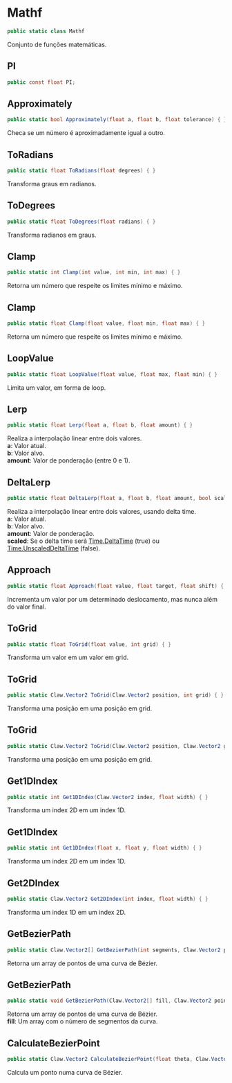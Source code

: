 # Mathf
```csharp
public static class Mathf
```
Conjunto de funções matemáticas.<br />
## PI
```csharp
public const float PI;
```
## Approximately
```csharp
public static bool Approximately(float a, float b, float tolerance) { }
```
Checa se um número é aproximadamente igual a outro.<br />
## ToRadians
```csharp
public static float ToRadians(float degrees) { }
```
Transforma graus em radianos.<br />
## ToDegrees
```csharp
public static float ToDegrees(float radians) { }
```
Transforma radianos em graus.<br />
## Clamp
```csharp
public static int Clamp(int value, int min, int max) { }
```
Retorna um número que respeite os limites mínimo e máximo.<br />
## Clamp
```csharp
public static float Clamp(float value, float min, float max) { }
```
Retorna um número que respeite os limites mínimo e máximo.<br />
## LoopValue
```csharp
public static float LoopValue(float value, float max, float min) { }
```
Limita um valor, em forma de loop.<br />
## Lerp
```csharp
public static float Lerp(float a, float b, float amount) { }
```
Realiza a interpolação linear entre dois valores.<br />
**a**: Valor atual.<br />
**b**: Valor alvo.<br />
**amount**: Valor de ponderação (entre 0 e 1).<br />
## DeltaLerp
```csharp
public static float DeltaLerp(float a, float b, float amount, bool scaled) { }
```
Realiza a interpolação linear entre dois valores, usando delta time.<br />
**a**: Valor atual.<br />
**b**: Valor alvo.<br />
**amount**: Valor de ponderação.<br />
**scaled**: Se o delta time será [Time.DeltaTime](/api/Claw/Time.md#DeltaTime) (true) ou [Time.UnscaledDeltaTime](/api/Claw/Time.md#UnscaledDeltaTime) (false).<br />
## Approach
```csharp
public static float Approach(float value, float target, float shift) { }
```
Incrementa um valor por um determinado deslocamento, mas nunca além do valor final.<br />
## ToGrid
```csharp
public static float ToGrid(float value, int grid) { }
```
Transforma um valor em um valor em grid.<br />
## ToGrid
```csharp
public static Claw.Vector2 ToGrid(Claw.Vector2 position, int grid) { }
```
Transforma uma posição em uma posição em grid.<br />
## ToGrid
```csharp
public static Claw.Vector2 ToGrid(Claw.Vector2 position, Claw.Vector2 grid) { }
```
Transforma uma posição em uma posição em grid.<br />
## Get1DIndex
```csharp
public static int Get1DIndex(Claw.Vector2 index, float width) { }
```
Transforma um index 2D em um index 1D.<br />
## Get1DIndex
```csharp
public static int Get1DIndex(float x, float y, float width) { }
```
Transforma um index 2D em um index 1D.<br />
## Get2DIndex
```csharp
public static Claw.Vector2 Get2DIndex(int index, float width) { }
```
Transforma um index 1D em um index 2D.<br />
## GetBezierPath
```csharp
public static Claw.Vector2[] GetBezierPath(int segments, Claw.Vector2 point0, Claw.Vector2 point1, Claw.Vector2 point2, Claw.Vector2 point3) { }
```
Retorna um array de pontos de uma curva de Bézier.<br />
## GetBezierPath
```csharp
public static void GetBezierPath(Claw.Vector2[] fill, Claw.Vector2 point0, Claw.Vector2 point1, Claw.Vector2 point2, Claw.Vector2 point3) { }
```
Retorna um array de pontos de uma curva de Bézier.<br />
**fill**: Um array com o número de segmentos da curva.<br />
## CalculateBezierPoint
```csharp
public static Claw.Vector2 CalculateBezierPoint(float theta, Claw.Vector2 point0, Claw.Vector2 point1, Claw.Vector2 point2, Claw.Vector2 point3) { }
```
Calcula um ponto numa curva de Bézier.<br />
